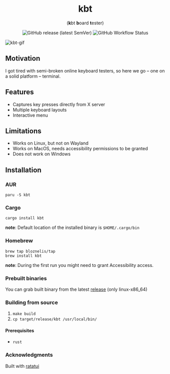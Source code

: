 <h1 align=center> kbt </h1>

<p align=center> (<b>k</b>bt <b>b</b>oard <b>t</b>ester) </p>
<p align=center> <img alt="GitHub release (latest SemVer)" src="https://img.shields.io/github/v/release/bloznelis/kbt"> <img alt="GitHub Workflow Status" src="https://img.shields.io/github/actions/workflow/status/bloznelis/kbt/ci.yaml"> </p>

![kbt-gif](https://github.com/bloznelis/kbt/assets/33397865/f986b89e-4482-4457-bf56-6bc53edce965)

## Motivation
I got tired with semi-broken online keyboard testers, so here we go – one on a solid platform – terminal.

## Features
  * Captures key presses directly from X server
  * Multiple keyboard layouts
  * Interactive menu

## Limitations
* Works on Linux, but not on Wayland
* Works on MacOS, needs accessibility permissions to be granted
* Does not work on Windows

## Installation
### AUR
`paru -S kbt`

### Cargo
`cargo install kbt`

**note**: Default location of the installed binary is `$HOME/.cargo/bin`

### Homebrew

```
brew tap bloznelis/tap
brew install kbt
```

**note**: During the first run you might need to grant Accessibility access.

### Prebuilt binaries
You can grab built binary from the latest [release](https://github.com/bloznelis/kbt/releases) (only linux-x86_64)

### Building from source
  1. `make build`
  2. `cp target/release/kbt /usr/local/bin/`

#### Prerequisites
  * `rust`

### Acknowledgments
Built with [ratatui](https://github.com/ratatui-org/ratatui)

